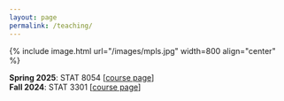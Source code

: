 ```yaml
---
layout: page
permalink: /teaching/
---
```

{% include image.html url="/images/mpls.jpg" width=800 align="center" %}

**Spring 2025**: STAT 8054 [[course page](/S25_STAT8054)]  
**Fall 2024**: STAT 3301 [[course page](/F24_STAT3301)]  